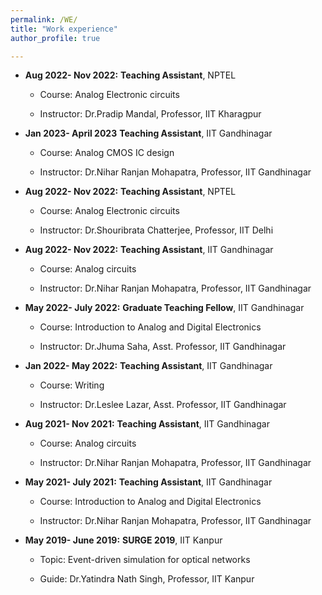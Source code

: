 ```yaml
---
permalink: /WE/
title: "Work experience"
author_profile: true

---
```

* **Aug 2022-
Nov 2022:** **Teaching Assistant**, NPTEL
 
  * Course: Analog Electronic circuits

  * Instructor: Dr.Pradip Mandal, Professor, IIT Kharagpur

* **Jan 2023-
April 2023** **Teaching Assistant**, IIT Gandhinagar
 
  * Course: Analog CMOS IC design

  * Instructor: Dr.Nihar Ranjan Mohapatra, Professor, IIT Gandhinagar
  
* **Aug 2022-
Nov 2022:** **Teaching Assistant**, NPTEL
 
  * Course: Analog Electronic circuits

  * Instructor: Dr.Shouribrata Chatterjee, Professor, IIT Delhi

* **Aug 2022-
Nov 2022:** **Teaching Assistant**, IIT Gandhinagar
 
  * Course: Analog circuits

  * Instructor: Dr.Nihar Ranjan Mohapatra, Professor, IIT Gandhinagar

* **May 2022-
July 2022:** **Graduate Teaching Fellow**, IIT Gandhinagar

  * Course: Introduction to Analog and Digital Electronics

  * Instructor: Dr.Jhuma Saha, Asst. Professor, IIT Gandhinagar

* **Jan 2022-
May 2022:** **Teaching Assistant**, IIT Gandhinagar

  * Course: Writing

  * Instructor: Dr.Leslee Lazar, Asst. Professor, IIT Gandhinagar

* **Aug 2021-
Nov 2021:** **Teaching Assistant**, IIT Gandhinagar
 
  * Course: Analog circuits

  * Instructor: Dr.Nihar Ranjan Mohapatra, Professor, IIT Gandhinagar

* **May 2021-
July 2021:** **Teaching Assistant**, IIT Gandhinagar

  * Course: Introduction to Analog and Digital Electronics

  * Instructor: Dr.Nihar Ranjan Mohapatra, Professor, IIT Gandhinagar

* **May 2019-
June 2019:** **SURGE 2019**, IIT Kanpur

  * Topic: Event-driven simulation for optical networks

  * Guide: Dr.Yatindra Nath Singh, Professor, IIT Kanpur


